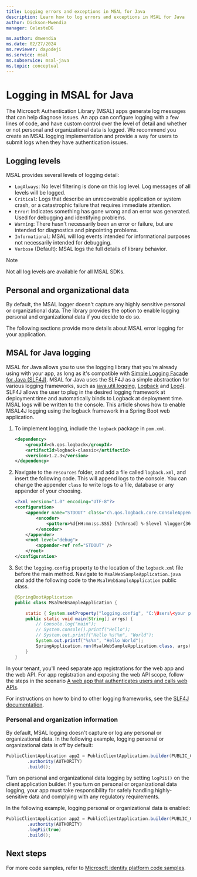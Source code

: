 ```yaml
---
title: Logging errors and exceptions in MSAL for Java
description: Learn how to log errors and exceptions in MSAL for Java
author: Dickson-Mwendia
manager: CelesteDG

ms.author: dmwendia
ms.date: 02/27/2024
ms.reviewer: dayodeji
ms.service: msal
ms.subservice: msal-java
ms.topic: conceptual
---
```


# Logging in MSAL for Java

The Microsoft Authentication Library (MSAL) apps generate log messages that can help diagnose issues. An app can configure logging with a few lines of code, and have custom control over the level of detail and whether or not personal and organizational data is logged. We recommend you create an MSAL logging implementation and provide a way for users to submit logs when they have authentication issues.

## Logging levels

MSAL provides several levels of logging detail:

- `LogAlways`: No level filtering is done on this log level. Log messages of all levels will be logged.
- `Critical`: Logs that describe an unrecoverable application or system crash, or a catastrophic failure that requires immediate attention.
- `Error`: Indicates something has gone wrong and an error was generated. Used for debugging and identifying problems.
- `Warning`: There hasn't necessarily been an error or failure, but are intended for diagnostics and pinpointing problems.
- `Informational`: MSAL will log events intended for informational purposes not necessarily intended for debugging.
- `Verbose` (Default): MSAL logs the full details of library behavior.

>[!NOTE]
>Not all log levels are available for all MSAL SDKs.

## Personal and organizational data

By default, the MSAL logger doesn't capture any highly sensitive personal or organizational data. The library provides the option to enable logging personal and organizational data if you decide to do so.

The following sections provide more details about MSAL error logging for your application.

## MSAL for Java logging

MSAL for Java allows you to use the logging library that you're already using with your app, as long as it's compatible with [Simple Logging Facade for Java (SLF4J)](https://www.slf4j.org/). MSAL for Java uses the SLF4J as a simple abstraction for various logging frameworks, such as [java.util.logging](https://docs.oracle.com/javase/7/docs/api/java/util/logging/package-summary.html), [Logback](https://logback.qos.ch/) and [Log4j](https://logging.apache.org/log4j/2.x/). SLF4J allows the user to plug in the desired logging framework at deployment time and automatically binds to Logback at deployment time. MSAL logs will be written to the console. This article shows how to enable MSAL4J logging using the logback framework in a Spring Boot web application.

1. To implement logging, include the `logback` package in `pom.xml`.

    ```xml
    <dependency>
        <groupId>ch.qos.logback</groupId>
        <artifactId>logback-classic</artifactId>
        <version>1.2.3</version>
    </dependency>
    ```

2. Navigate to the `resources` folder, and add a file called `logback.xml`, and insert the following code. This will append logs to the console. You can change the appender `class` to write logs to a file, database or any appender of your choosing.

    ```xml
    <?xml version="1.0" encoding="UTF-8"?>
    <configuration>
        <appender name="STDOUT" class="ch.qos.logback.core.ConsoleAppender">
            <encoder>
                <pattern>%d{HH:mm:ss.SSS} [%thread] %-5level %logger{36} - %msg%n</pattern>
            </encoder>
        </appender>
        <root level="debug">
            <appender-ref ref="STDOUT" />
        </root>    
    </configuration>
    ```

3. Set the `logging.config` property to the location of the `logback.xml` file before the main method. Navigate to `MsalWebSampleApplication.java` and add the following code to the `MsalWebSampleApplication` public class.

    ```java
    @SpringBootApplication
    public class MsalWebSampleApplication {

        static { System.setProperty("logging.config", "C:\Users\<your path>\src\main\resources\logback.xml"); }
        public static void main(String[] arrgs) {
            // Console.log("main");
            // System.console().printf("Hello");
            // System.out.printf("Hello %s!%n", "World");
            System.out.printf("%s%n", "Hello World");
            SpringApplication.run(MsalWebSampleApplication.class, args);
        }
    }
    ```

In your tenant, you'll need separate app registrations for the web app and the web API. For app registration and exposing the web API scope, follow the steps in the scenario [A web app that authenticates users and calls web APIs](/entra/identity-platform/scenario-web-app-call-api-overview).

For instructions on how to bind to other logging frameworks, see the [SLF4J documentation](https://www.javadoc.io/doc/org.slf4j/slf4j-api/latest/index.html).

### Personal and organization information

By default, MSAL logging doesn't capture or log any personal or organizational data. In the following example, logging personal or organizational data is off by default:

```java
PublicClientApplication app2 = PublicClientApplication.builder(PUBLIC_CLIENT_ID)
        .authority(AUTHORITY)
        .build();
```

Turn on personal and organizational data logging by setting `logPii()` on the client application builder. If you turn on personal or organizational data logging, your app must take responsibility for safely handling highly-sensitive data and complying with any regulatory requirements.

In the following example, logging personal or organizational data is enabled:

```java
PublicClientApplication app2 = PublicClientApplication.builder(PUBLIC_CLIENT_ID)
        .authority(AUTHORITY)
        .logPii(true)
        .build();
```

## Next steps

For more code samples, refer to [Microsoft identity platform code samples](/entra/identity-platform/sample-v2-code).
